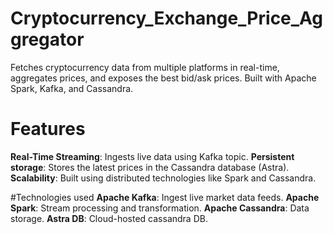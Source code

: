 # Cryptocurrency_Exchange_Price_Aggregator
Fetches cryptocurrency data from multiple platforms in real-time, aggregates prices, and exposes the best bid/ask prices. Built with Apache Spark, Kafka, and Cassandra.

# Features
**Real-Time Streaming**: Ingests live data using Kafka topic.
**Persistent storage**: Stores the latest prices in the Cassandra database (Astra).
**Scalability**: Built using distributed technologies like Spark and Cassandra.

#Technologies used
**Apache Kafka**: Ingest live market data feeds.
**Apache Spark**: Stream processing and transformation.
**Apache Cassandra**: Data storage.
**Astra DB**: Cloud-hosted cassandra DB.
